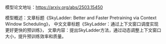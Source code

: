 模型论文地址：https://arxiv.org/abs/2503.15450

模型概述：文章标题《SkyLadder: Better and Faster Pretraining via Context Window Scheduling》，
中文文章标题《SkyLadder：通过上下文窗口调度实现更好更快的预训练》，
文章内容：提出SkyLadder方法，通过动态调整上下文窗口大小，提升预训练效率和质量。
